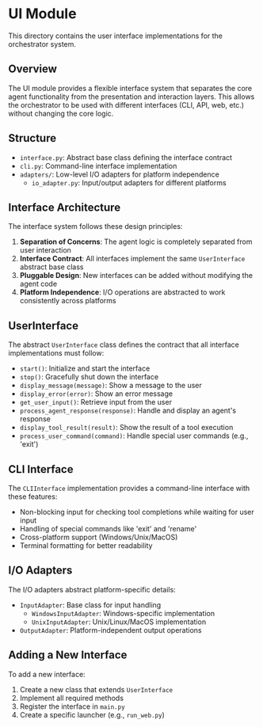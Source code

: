 # UI Module

This directory contains the user interface implementations for the orchestrator system.

## Overview

The UI module provides a flexible interface system that separates the core agent functionality from the presentation and interaction layers. This allows the orchestrator to be used with different interfaces (CLI, API, web, etc.) without changing the core logic.

## Structure

- `interface.py`: Abstract base class defining the interface contract
- `cli.py`: Command-line interface implementation
- `adapters/`: Low-level I/O adapters for platform independence
  - `io_adapter.py`: Input/output adapters for different platforms

## Interface Architecture

The interface system follows these design principles:

1. **Separation of Concerns**: The agent logic is completely separated from user interaction
2. **Interface Contract**: All interfaces implement the same `UserInterface` abstract base class
3. **Pluggable Design**: New interfaces can be added without modifying the agent code
4. **Platform Independence**: I/O operations are abstracted to work consistently across platforms

## UserInterface

The abstract `UserInterface` class defines the contract that all interface implementations must follow:

- `start()`: Initialize and start the interface
- `stop()`: Gracefully shut down the interface
- `display_message(message)`: Show a message to the user
- `display_error(error)`: Show an error message
- `get_user_input()`: Retrieve input from the user
- `process_agent_response(response)`: Handle and display an agent's response
- `display_tool_result(result)`: Show the result of a tool execution
- `process_user_command(command)`: Handle special user commands (e.g., 'exit')

## CLI Interface

The `CLIInterface` implementation provides a command-line interface with these features:

- Non-blocking input for checking tool completions while waiting for user input
- Handling of special commands like 'exit' and 'rename'
- Cross-platform support (Windows/Unix/MacOS)
- Terminal formatting for better readability

## I/O Adapters

The I/O adapters abstract platform-specific details:

- `InputAdapter`: Base class for input handling
  - `WindowsInputAdapter`: Windows-specific implementation
  - `UnixInputAdapter`: Unix/Linux/MacOS implementation
- `OutputAdapter`: Platform-independent output operations

## Adding a New Interface

To add a new interface:

1. Create a new class that extends `UserInterface`
2. Implement all required methods
3. Register the interface in `main.py`
4. Create a specific launcher (e.g., `run_web.py`) 